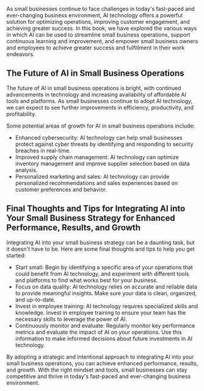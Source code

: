 
As small businesses continue to face challenges in today's fast-paced and ever-changing business environment, AI technology offers a powerful solution for optimizing operations, improving customer engagement, and achieving greater success. In this book, we have explored the various ways in which AI can be used to streamline small business operations, support continuous learning and improvement, and empower small business owners and employees to achieve greater success and fulfillment in their work endeavors.

The Future of AI in Small Business Operations
---------------------------------------------

The future of AI in small business operations is bright, with continued advancements in technology and increasing availability of affordable AI tools and platforms. As small businesses continue to adopt AI technology, we can expect to see further improvements in efficiency, productivity, and profitability.

Some potential areas of growth for AI in small business operations include:

* Enhanced cybersecurity: AI technology can help small businesses protect against cyber threats by identifying and responding to security breaches in real-time.
* Improved supply chain management: AI technology can optimize inventory management and improve supplier selection based on data analysis.
* Personalized marketing and sales: AI technology can provide personalized recommendations and sales experiences based on customer preferences and behavior.

Final Thoughts and Tips for Integrating AI into Your Small Business Strategy for Enhanced Performance, Results, and Growth
--------------------------------------------------------------------------------------------------------------------------

Integrating AI into your small business strategy can be a daunting task, but it doesn't have to be. Here are some final thoughts and tips to help you get started:

* Start small: Begin by identifying a specific area of your operations that could benefit from AI technology, and experiment with different tools and platforms to find what works best for your business.
* Focus on data quality: AI technology relies on accurate and reliable data to provide meaningful insights. Make sure your data is clean, organized, and up-to-date.
* Invest in employee training: AI technology requires specialized skills and knowledge. Invest in employee training to ensure your team has the necessary skills to leverage the power of AI.
* Continuously monitor and evaluate: Regularly monitor key performance metrics and evaluate the impact of AI on your operations. Use this information to make informed decisions about future investments in AI technology.

By adopting a strategic and intentional approach to integrating AI into your small business operations, you can achieve enhanced performance, results, and growth. With the right mindset and tools, small businesses can stay competitive and thrive in today's fast-paced and ever-changing business environment.
